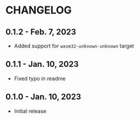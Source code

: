 # CHANGELOG

## 0.1.2 - Feb. 7, 2023

- Added support for `wasm32-unknown-unknown` target

## 0.1.1 - Jan. 10, 2023

- Fixed typo in readme

## 0.1.0 - Jan. 10, 2023

- Initial release
